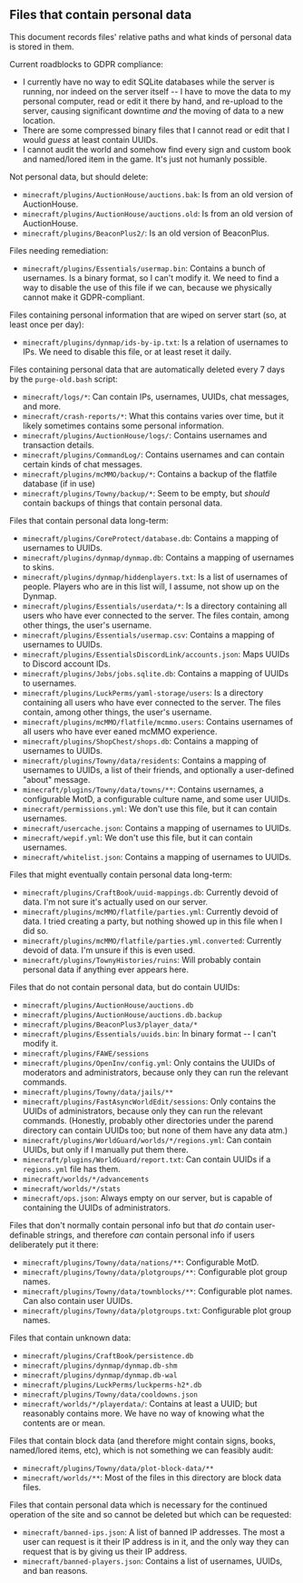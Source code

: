 Files that contain personal data
--------------------------------
This document records files' relative paths and what kinds of personal data is stored in them.

Current roadblocks to GDPR compliance:
* I currently have no way to edit SQLite databases while the server is running, nor indeed on the server itself -- I have to move the data to my personal computer, read or edit it there by hand, and re-upload to the server, causing significant downtime *and* the moving of data to a new location.
* There are some compressed binary files that I cannot read or edit that I would *guess* at least contain UUIDs.
* I cannot audit the world and somehow find every sign and custom book and named/lored item in the game.  It's just not humanly possible.

Not personal data, but should delete:
* `minecraft/plugins/AuctionHouse/auctions.bak`: Is from an old version of AuctionHouse.
* `minecraft/plugins/AuctionHouse/auctions.old`: Is from an old version of AuctionHouse.
* `minecraft/plugins/BeaconPlus2/`: Is an old version of BeaconPlus.

Files needing remediation:
* `minecraft/plugins/Essentials/usermap.bin`: Contains a bunch of usernames.  Is a binary format, so I can't modify it.  We need to find a way to disable the use of this file if we can, because we physically cannot make it GDPR-compliant.

Files containing personal information that are wiped on server start (so, at least once per day):
* `minecraft/plugins/dynmap/ids-by-ip.txt`: Is a relation of usernames to IPs.  We need to disable this file, or at least reset it daily.

Files containing personal data that are automatically deleted every 7 days by the `purge-old.bash` script:
* `minecraft/logs/*`: Can contain IPs, usernames, UUIDs, chat messages, and more.
* `minecraft/crash-reports/*`: What this contains varies over time, but it likely sometimes contains some personal information.
* `minecraft/plugins/AuctionHouse/logs/`: Contains usernames and transaction details.
* `minecraft/plugins/CommandLog/`: Contains usernames and can contain certain kinds of chat messages.
* `minecraft/plugins/mcMMO/backup/*`: Contains a backup of the flatfile database (if in use)
* `minecraft/plugins/Towny/backup/*`: Seem to be empty, but *should* contain backups of things that contain personal data.

Files that contain personal data long-term:
* `minecraft/plugins/CoreProtect/database.db`: Contains a mapping of usernames to UUIDs.
* `minecraft/plugins/dynmap/dynmap.db`: Contains a mapping of usernames to skins.
* `minecraft/plugins/dynmap/hiddenplayers.txt`: Is a list of usernames of people.  Players who are in this list will, I assume, not show up on the Dynmap.
* `minecraft/plugins/Essentials/userdata/*`: Is a directory containing all users who have ever connected to the server.  The files contain, among other things, the user's username.
* `minecraft/plugins/Essentials/usermap.csv`: Contains a mapping of usernames to UUIDs.
* `minecraft/plugins/EssentialsDiscordLink/accounts.json`: Maps UUIDs to Discord account IDs.
* `minecraft/plugins/Jobs/jobs.sqlite.db`: Contains a mapping of UUIDs to usernames.
* `minecraft/plugins/LuckPerms/yaml-storage/users`: Is a directory containing all users who have ever connected to the server.  The files contain, among other things, the user's username.
* `minecraft/plugins/mcMMO/flatfile/mcmmo.users`: Contains usernames of all users who have ever eaned mcMMO experience.
* `minecraft/plugins/ShopChest/shops.db`: Contains a mapping of usernames to UUIDs.
* `minecraft/plugins/Towny/data/residents`: Contains a mapping of usernames to UUIDs, a list of their friends, and optionally a user-defined "about" message.
* `minecraft/plugins/Towny/data/towns/**`: Contains usernames, a configurable MotD, a configurable culture name, and some user UUIDs.
* `minecraft/permissions.yml`: We don't use this file, but it can contain usernames.
* `minecraft/usercache.json`: Contains a mapping of usernames to UUIDs.
* `minecraft/wepif.yml`: We don't use this file, but it can contain usernames.
* `minecraft/whitelist.json`: Contains a mapping of usernames to UUIDs.

Files that might eventually contain personal data long-term:
* `minecraft/plugins/CraftBook/uuid-mappings.db`: Currently devoid of data.  I'm not sure it's actually used on our server.
* `minecraft/plugins/mcMMO/flatfile/parties.yml`: Currently devoid of data.  I tried creating a party, but nothing showed up in this file when I did so.
* `minecraft/plugins/mcMMO/flatfile/parties.yml.converted`: Currently devoid of data.  I'm unsure if this is even used.
* `minecraft/plugins/TownyHistories/ruins`: Will probably contain personal data if anything ever appears here.

Files that do not contain personal data, but do contain UUIDs:
* `minecraft/plugins/AuctionHouse/auctions.db`
* `minecraft/plugins/AuctionHouse/auctions.db.backup`
* `minecraft/plugins/BeaconPlus3/player_data/*`
* `minecraft/plugins/Essentials/uuids.bin`: In binary format -- I can't modify it.
* `minecraft/plugins/FAWE/sessions`
* `minecraft/plugins/OpenInv/config.yml`: Only contains the UUIDs of moderators and administrators, because only they can run the relevant commands.
* `minecraft/plugins/Towny/data/jails/**`
* `minecraft/plugins/FastAsyncWorldEdit/sessions`: Only contains the UUIDs of administrators, because only they can run the relevant commands.  (Honestly, probably other directories under the parend directory can contain UUIDs too;  but none of them have any data atm.)
* `minecraft/plugins/WorldGuard/worlds/*/regions.yml`: Can contain UUIDs, but only if I manually put them there.
* `minecraft/plugins/WorldGuard/report.txt`: Can contain UUIDs if a `regions.yml` file has them.
* `minecraft/worlds/*/advancements`
* `minecraft/worlds/*/stats`
* `minecraft/ops.json`: Always empty on our server, but is capable of containing the UUIDs of administrators.

Files that don't normally contain personal info but that *do* contain user-definable strings, and therefore *can* contain personal info if users deliberately put it there:
* `minecraft/plugins/Towny/data/nations/**`: Configurable MotD.
* `minecraft/plugins/Towny/data/plotgroups/**`: Configurable plot group names.
* `minecraft/plugins/Towny/data/townblocks/**`: Configurable plot names.  Can also contain user UUIDs.
* `minecraft/plugins/Towny/data/plotgroups.txt`: Configurable plot group names.

Files that contain unknown data:
* `minecraft/plugins/CraftBook/persistence.db`
* `minecraft/plugins/dynmap/dynmap.db-shm`
* `minecraft/plugins/dynmap/dynmap.db-wal`
* `minecraft/plugins/LuckPerms/luckperms-h2*.db`
* `minecraft/plugins/Towny/data/cooldowns.json`
* `minecraft/worlds/*/playerdata/`: Contains at least a UUID;  but reasonably contains more.  We have no way of knowing what the contents are or mean.

Files that contain block data (and therefore might contain signs, books, named/lored items, etc), which is not something we can feasibly audit:
* `minecraft/plugins/Towny/data/plot-block-data/**`
* `minecraft/worlds/**`: Most of the files in this directory are block data files.

Files that contain personal data which is necessary for the continued operation of the site and so cannot be deleted but which can be requested:
* `minecraft/banned-ips.json`: A list of banned IP addresses.  The most a user can request is it their IP address is in it, and the only way they can request that is by giving us their IP address.
* `minecraft/banned-players.json`: Contains a list of usernames, UUIDs, and ban reasons.
